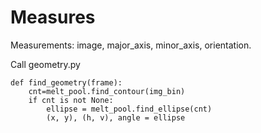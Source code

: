 # Measures

Measurements: image, major_axis, minor_axis, orientation.


Call geometry.py

	def find_geometry(frame):
		cnt=melt_pool.find_contour(img_bin)
		if cnt is not None:
			ellipse = melt_pool.find_ellipse(cnt)
			(x, y), (h, v), angle = ellipse
